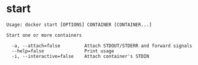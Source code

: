 <!--[metadata]>
+++
title = "start"
description = "The start command description and usage"
keywords = ["Start, container, stopped"]
[menu.main]
parent = "smn_cli"
+++
<![end-metadata]-->

# start

    Usage: docker start [OPTIONS] CONTAINER [CONTAINER...]

    Start one or more containers

      -a, --attach=false         Attach STDOUT/STDERR and forward signals
      --help=false               Print usage
      -i, --interactive=false    Attach container's STDIN
